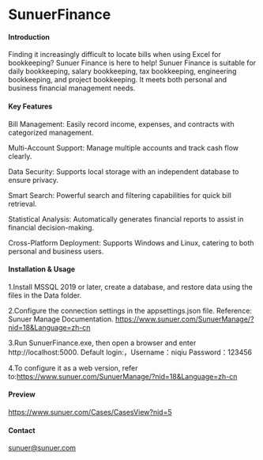 # SunuerFinance

#### Introduction
Finding it increasingly difficult to locate bills when using Excel for bookkeeping? Sunuer Finance is here to help! Sunuer Finance is suitable for daily bookkeeping, salary bookkeeping, tax bookkeeping, engineering bookkeeping, and project bookkeeping. It meets both personal and business financial management needs.

#### Key Features
Bill Management: Easily record income, expenses, and contracts with categorized management.

Multi-Account Support: Manage multiple accounts and track cash flow clearly.

Data Security: Supports local storage with an independent database to ensure privacy.

Smart Search: Powerful search and filtering capabilities for quick bill retrieval.

Statistical Analysis: Automatically generates financial reports to assist in financial decision-making.

Cross-Platform Deployment: Supports Windows and Linux, catering to both personal and business users.


#### Installation & Usage
1.Install MSSQL 2019 or later, create a database, and restore data using the files in the Data folder.

2.Configure the connection settings in the appsettings.json file. Reference: Sunuer Manage Documentation. https://www.sunuer.com/SunuerManage/?nid=18&Language=zh-cn

3.Run SunuerFinance.exe, then open a browser and enter http://localhost:5000. Default login:，Username：niqiu Password：123456

4.To configure it as a web version, refer to:https://www.sunuer.com/SunuerManage/?nid=18&Language=zh-cn


#### Preview
https://www.sunuer.com/Cases/CasesView?nid=5

#### Contact
sunuer@sunuer.com


